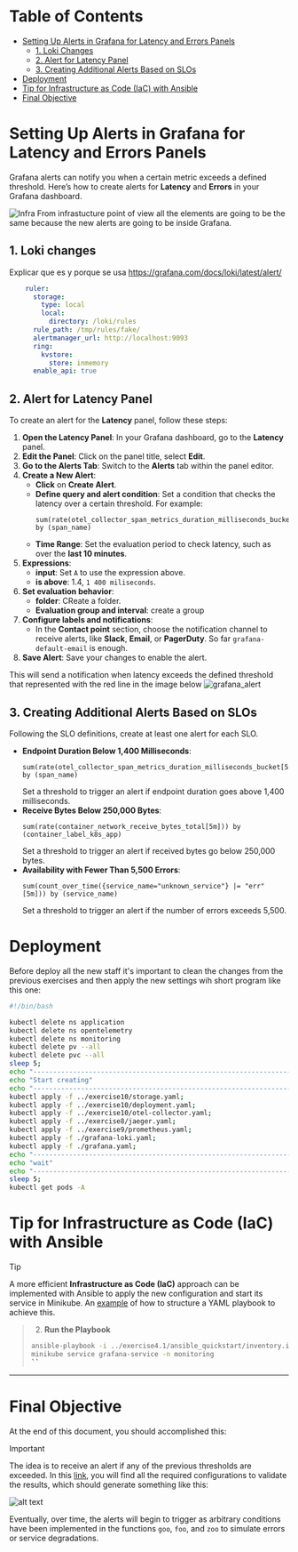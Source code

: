 # Table of Contents

- [Setting Up Alerts in Grafana for Latency and Errors Panels](#setting-up-alerts-in-grafana-for-latency-and-errors-panels)
  - [1. Loki Changes](#1-loki-changes)
  - [2. Alert for Latency Panel](#2-alert-for-latency-panel)
  - [3. Creating Additional Alerts Based on SLOs](#3-creating-additional-alerts-based-on-slos)
- [Deployment](#deployment)
- [Tip for Infrastructure as Code (IaC) with Ansible](#tip-for-infrastructure-as-code-iac-with-ansible)
- [Final Objective](#final-objective)


# Setting Up Alerts in Grafana for Latency and Errors Panels

Grafana alerts can notify you when a certain metric exceeds a defined threshold. Here’s how to create alerts for **Latency** and **Errors** in your Grafana dashboard.

![Infra](<../exercise10/Infra.png>)
From infrastucture point of view all the elements are going to be the same because the new alerts are going to be inside Grafana.

## 1. Loki changes
Explicar que es y porque se usa
https://grafana.com/docs/loki/latest/alert/

```yaml
    ruler:
      storage:
        type: local
        local:
          directory: /loki/rules
      rule_path: /tmp/rules/fake/
      alertmanager_url: http://localhost:9093
      ring:
        kvstore:
          store: inmemory
      enable_api: true
```

## 2. Alert for Latency Panel

To create an alert for the **Latency** panel, follow these steps:

1. **Open the Latency Panel**: In your Grafana dashboard, go to the **Latency** panel.
2. **Edit the Panel**: Click on the panel title, select **Edit**.
3. **Go to the Alerts Tab**: Switch to the **Alerts** tab within the panel editor.
4. **Create a New Alert**:
   - **Click** on **Create Alert**.
   - **Define query and alert condition**: Set a condition that checks the latency over a certain threshold. For example:
     ```plaintext
     sum(rate(otel_collector_span_metrics_duration_milliseconds_bucket[5m])) by (span_name)
     ```
   - **Time Range**: Set the evaluation period to check latency, such as over the **last 10 minutes**.
5. **Expressions**:
   - **input**: Set `A` to use the expression above.
   - **is above**: 1.4, `1 400 miliseconds`.
6. **Set evaluation behavior**:
   - **folder**: CReate a folder.
   - **Evaluation group and interval**: create a group
6. **Configure labels and notifications**:
   - In the **Contact point** section, choose the notification channel to receive alerts, like **Slack**, **Email**, or **PagerDuty**. So far `grafana-default-email` is enough.
7. **Save Alert**: Save your changes to enable the alert.

This will send a notification when latency exceeds the defined threshold that represented with the red line in the image below
![grafana_alert](./images/grafana_test_alert.png)

## 3. Creating Additional Alerts Based on SLOs

Following the SLO definitions, create at least one alert for each SLO.

- **Endpoint Duration Below 1,400 Milliseconds**:
  ```plaintext
  sum(rate(otel_collector_span_metrics_duration_milliseconds_bucket[5m])) by (span_name)
  ```
  Set a threshold to trigger an alert if endpoint duration goes above 1,400 milliseconds.
- **Receive Bytes Below 250,000 Bytes**:
  ```plaintext
  sum(rate(container_network_receive_bytes_total[5m])) by (container_label_k8s_app)
  ```
  Set a threshold to trigger an alert if received bytes go below 250,000 bytes.
- **Availability with Fewer Than 5,500 Errors**:
  ```plaintext
  sum(count_over_time({service_name="unknown_service"} |= "err" [5m])) by (service_name)
  ```
  Set a threshold to trigger an alert if the number of errors exceeds 5,500.

# Deployment
Before deploy all the new staff it's important to clean the changes from the previous exercises and then apply the new settings wih short program like this one:
```bash
#!/bin/bash

kubectl delete ns application
kubectl delete ns opentelemetry
kubectl delete ns monitoring
kubectl delete pv --all 
kubectl delete pvc --all 
sleep 5;
echo "-------------------------------------------------------------------------"
echo "Start creating"
echo "-------------------------------------------------------------------------"
kubectl apply -f ../exercise10/storage.yaml;
kubectl apply -f ../exercise10/deployment.yaml;
kubectl apply -f ../exercise10/otel-collector.yaml;
kubectl apply -f ../exercise8/jaeger.yaml;
kubectl apply -f ../exercise9/prometheus.yaml;
kubectl apply -f ./grafana-loki.yaml;
kubectl apply -f ./grafana.yaml;
echo "-------------------------------------------------------------------------"
echo "wait"
echo "-------------------------------------------------------------------------"
sleep 5;
kubectl get pods -A
```

# Tip for Infrastructure as Code (IaC) with Ansible

> [!TIP]
> A more efficient **Infrastructure as Code (IaC)** approach can be implemented with Ansible to apply the new configuration and start its service in Minikube. An [example](./infra.yaml) of how to structure a YAML playbook to achieve this.

> 2. **Run the Playbook**
> ```bash
> ansible-playbook -i ../exercise4.1/ansible_quickstart/inventory.ini infra.yaml
> minikube service grafana-service -n monitoring
> ``


---
# Final Objective
At the end of this document, you should accomplished this:
> [!IMPORTANT]
> The idea is to receive an alert if any of the previous thresholds are exceeded. In this [link](grafana.yaml), you will find all the required configurations to validate the results, which should generate something like this:
> 
> ![alt text](images/grafana_test_alert.png)
> 
> Eventually, over time, the alerts will begin to trigger as arbitrary conditions have been implemented in the functions `goo`, `foo`, and `zoo` to simulate errors or service degradations.